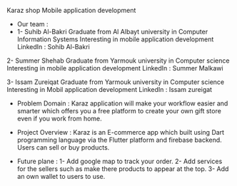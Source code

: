 Karaz shop
Mobile application development


* Our team :
* 1- Suhib Al-Bakri
Graduate from Al Albayt university in Computer Information Systems Interesting in mobile application development
LinkedIn : Sohib Al-Bakri

2- Summer Shehab
Graduate from Yarmouk university in Computer science Interesting in mobile application development
 LinkedIn : Summer Malkawi

3- Issam Zureiqat
Graduate from Yarmouk university in Computer science Interesting in Mobil application development
LinkedIn : Issam zureigat


* Problem Domain :
Karaz application will make your workflow easier and smarter which offers you a free platform to create your own gift store even if you work from home.


* Project Overview :
Karaz is an E-commerce app which built using Dart programming language via the Flutter platform and firebase  backend. Users can sell or buy products.


* Future plane :
1- Add google map to track your order.
2- Add services for the sellers such as make there products to appear at the top.
3- Add an own wallet to users to use.
